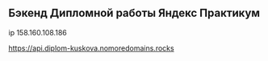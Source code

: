 ## Бэкенд Дипломной работы Яндекс Практикум

ip 158.160.108.186

https://api.diplom-kuskova.nomoredomains.rocks
